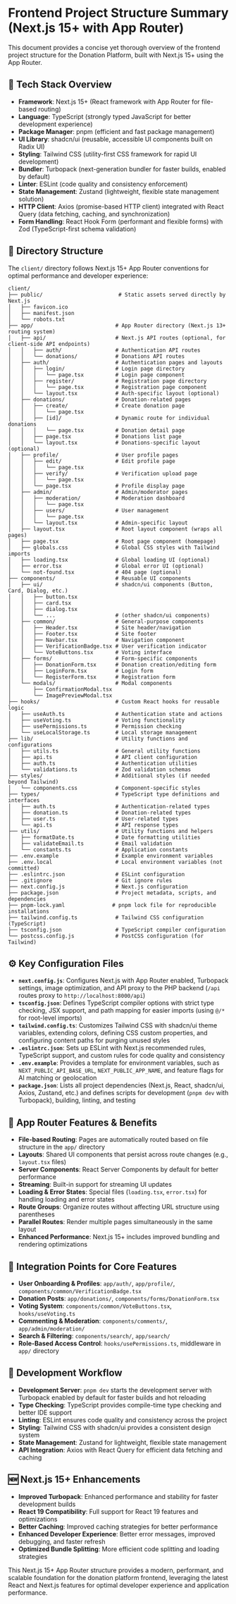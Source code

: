 # Frontend Project Structure Summary (Next.js 15+ with App Router)

This document provides a concise yet thorough overview of the frontend project structure for the Donation Platform, built with Next.js 15+ using the App Router.

## 🚀 Tech Stack Overview

- **Framework**: Next.js 15+ (React framework with App Router for file-based routing)
- **Language**: TypeScript (strongly typed JavaScript for better development experience)
- **Package Manager**: pnpm (efficient and fast package management)
- **UI Library**: shadcn/ui (reusable, accessible UI components built on Radix UI)
- **Styling**: Tailwind CSS (utility-first CSS framework for rapid UI development)
- **Bundler**: Turbopack (next-generation bundler for faster builds, enabled by default)
- **Linter**: ESLint (code quality and consistency enforcement)
- **State Management**: Zustand (lightweight, flexible state management solution)
- **HTTP Client**: Axios (promise-based HTTP client) integrated with React Query (data fetching, caching, and synchronization)
- **Form Handling**: React Hook Form (performant and flexible forms) with Zod (TypeScript-first schema validation)

## 📁 Directory Structure

The `client/` directory follows Next.js 15+ App Router conventions for optimal performance and developer experience:

```
client/
├── public/                        # Static assets served directly by Next.js
│   ├── favicon.ico
│   ├── manifest.json
│   └── robots.txt
├── app/                          # App Router directory (Next.js 13+ routing system)
│   ├── api/                      # Next.js API routes (optional, for client-side API endpoints)
│   │   ├── auth/                 # Authentication API routes
│   │   └── donations/            # Donations API routes
│   ├── auth/                     # Authentication pages and layouts
│   │   ├── login/                # Login page directory
│   │   │   └── page.tsx          # Login page component
│   │   ├── register/             # Registration page directory
│   │   │   └── page.tsx          # Registration page component
│   │   └── layout.tsx            # Auth-specific layout (optional)
│   ├── donations/                # Donation-related pages
│   │   ├── create/               # Create donation page
│   │   │   └── page.tsx
│   │   ├── [id]/                 # Dynamic route for individual donations
│   │   │   └── page.tsx          # Donation detail page
│   │   ├── page.tsx              # Donations list page
│   │   └── layout.tsx            # Donations-specific layout (optional)
│   ├── profile/                  # User profile pages
│   │   ├── edit/                 # Edit profile page
│   │   │   └── page.tsx
│   │   ├── verify/               # Verification upload page
│   │   │   └── page.tsx
│   │   └── page.tsx              # Profile display page
│   ├── admin/                    # Admin/moderator pages
│   │   ├── moderation/           # Moderation dashboard
│   │   │   └── page.tsx
│   │   ├── users/                # User management
│   │   │   └── page.tsx
│   │   └── layout.tsx            # Admin-specific layout
│   ├── layout.tsx                # Root layout component (wraps all pages)
│   ├── page.tsx                  # Root page component (homepage)
│   ├── globals.css               # Global CSS styles with Tailwind imports
│   ├── loading.tsx               # Global loading UI (optional)
│   ├── error.tsx                 # Global error UI (optional)
│   └── not-found.tsx             # 404 page (optional)
├── components/                   # Reusable UI components
│   ├── ui/                       # shadcn/ui components (Button, Card, Dialog, etc.)
│   │   ├── button.tsx
│   │   ├── card.tsx
│   │   ├── dialog.tsx
│   │   └── ...                   # (other shadcn/ui components)
│   ├── common/                   # General-purpose components
│   │   ├── Header.tsx            # Site header/navigation
│   │   ├── Footer.tsx            # Site footer
│   │   ├── Navbar.tsx            # Navigation component
│   │   ├── VerificationBadge.tsx # User verification indicator
│   │   └── VoteButtons.tsx       # Voting interface
│   ├── forms/                    # Form-specific components
│   │   ├── DonationForm.tsx      # Donation creation/editing form
│   │   ├── LoginForm.tsx         # Login form
│   │   └── RegisterForm.tsx      # Registration form
│   └── modals/                   # Modal components
│       ├── ConfirmationModal.tsx
│       └── ImagePreviewModal.tsx
├── hooks/                        # Custom React hooks for reusable logic
│   ├── useAuth.ts                # Authentication state and actions
│   ├── useVoting.ts              # Voting functionality
│   ├── usePermissions.ts         # Permission checking
│   └── useLocalStorage.ts        # Local storage management
├── lib/                          # Utility functions and configurations
│   ├── utils.ts                  # General utility functions
│   ├── api.ts                    # API client configuration
│   ├── auth.ts                   # Authentication utilities
│   └── validations.ts            # Zod validation schemas
├── styles/                       # Additional styles (if needed beyond Tailwind)
│   └── components.css            # Component-specific styles
├── types/                        # TypeScript type definitions and interfaces
│   ├── auth.ts                   # Authentication-related types
│   ├── donation.ts               # Donation-related types
│   ├── user.ts                   # User-related types
│   └── api.ts                    # API response types
├── utils/                        # Utility functions and helpers
│   ├── formatDate.ts             # Date formatting utilities
│   ├── validateEmail.ts          # Email validation
│   └── constants.ts              # Application constants
├── .env.example                  # Example environment variables
├── .env.local                    # Local environment variables (not committed)
├── .eslintrc.json                # ESLint configuration
├── .gitignore                    # Git ignore rules
├── next.config.js                # Next.js configuration
├── package.json                  # Project metadata, scripts, and dependencies
├── pnpm-lock.yaml               # pnpm lock file for reproducible installations
├── tailwind.config.ts            # Tailwind CSS configuration (TypeScript)
├── tsconfig.json                 # TypeScript compiler configuration
└── postcss.config.js             # PostCSS configuration (for Tailwind)
```

## ⚙ Key Configuration Files

- **`next.config.js`**: Configures Next.js with App Router enabled, Turbopack settings, image optimization, and API proxy to the PHP backend (`/api` routes proxy to `http://localhost:8000/api`)
- **`tsconfig.json`**: Defines TypeScript compiler options with strict type checking, JSX support, and path mapping for easier imports (using `@/*` for root-level imports)
- **`tailwind.config.ts`**: Customizes Tailwind CSS with shadcn/ui theme variables, extending colors, defining CSS custom properties, and configuring content paths for purging unused styles
- **`.eslintrc.json`**: Sets up ESLint with Next.js recommended rules, TypeScript support, and custom rules for code quality and consistency
- **`.env.example`**: Provides a template for environment variables, such as `NEXT_PUBLIC_API_BASE_URL`, `NEXT_PUBLIC_APP_NAME`, and feature flags for AI matching or geolocation
- **`package.json`**: Lists all project dependencies (Next.js, React, shadcn/ui, Axios, Zustand, etc.) and defines scripts for development (`pnpm dev` with Turbopack), building, linting, and testing

## 🎯 App Router Features & Benefits

- **File-based Routing**: Pages are automatically routed based on file structure in the `app/` directory
- **Layouts**: Shared UI components that persist across route changes (e.g., `layout.tsx` files)
- **Server Components**: React Server Components by default for better performance
- **Streaming**: Built-in support for streaming UI updates
- **Loading & Error States**: Special files (`loading.tsx`, `error.tsx`) for handling loading and error states
- **Route Groups**: Organize routes without affecting URL structure using parentheses
- **Parallel Routes**: Render multiple pages simultaneously in the same layout
- **Enhanced Performance**: Next.js 15+ includes improved bundling and rendering optimizations

## 🎯 Integration Points for Core Features

- **User Onboarding & Profiles**: `app/auth/`, `app/profile/`, `components/common/VerificationBadge.tsx`
- **Donation Posts**: `app/donations/`, `components/forms/DonationForm.tsx`
- **Voting System**: `components/common/VoteButtons.tsx`, `hooks/useVoting.ts`
- **Commenting & Moderation**: `components/comments/`, `app/admin/moderation/`
- **Search & Filtering**: `components/search/`, `app/search/`
- **Role-Based Access Control**: `hooks/usePermissions.ts`, middleware in `app/` directory

## 🚀 Development Workflow

- **Development Server**: `pnpm dev` starts the development server with Turbopack enabled by default for faster builds and hot reloading
- **Type Checking**: TypeScript provides compile-time type checking and better IDE support
- **Linting**: ESLint ensures code quality and consistency across the project
- **Styling**: Tailwind CSS with shadcn/ui provides a consistent design system
- **State Management**: Zustand for lightweight, flexible state management
- **API Integration**: Axios with React Query for efficient data fetching and caching

## 🆕 Next.js 15+ Enhancements

- **Improved Turbopack**: Enhanced performance and stability for faster development builds
- **React 19 Compatibility**: Full support for React 19 features and optimizations
- **Better Caching**: Improved caching strategies for better performance
- **Enhanced Developer Experience**: Better error messages, improved debugging, and faster refresh
- **Optimized Bundle Splitting**: More efficient code splitting and loading strategies

This Next.js 15+ App Router structure provides a modern, performant, and scalable foundation for the donation platform frontend, leveraging the latest React and Next.js features for optimal developer experience and application performance.